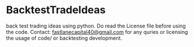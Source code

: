 # BacktestTradeIdeas
back test trading ideas using python.
Do read the License file before using the code.
Contact: fastlanecapital40@gmail.com for any quries or licensing the usage of code/ or backtesting development.

